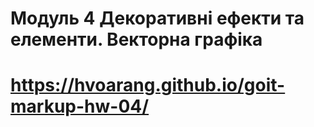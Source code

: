# Модуль 4 Декоративні ефекти та елементи. Векторна графіка

# https://hvoarang.github.io/goit-markup-hw-04/
